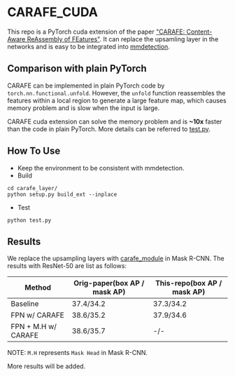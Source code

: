 # CARAFE_CUDA

This repo is a PyTorch cuda extension of the paper ["CARAFE: Content-Aware ReAssembly of FEatures"](https://arxiv.org/abs/1905.02188).
It can replace the upsamling layer in the networks and is easy to be integrated into [mmdetection](https://github.com/open-mmlab/mmdetection).

## Comparison with plain PyTorch

CARAFE can be implemented in plain PyTorch code by `torch.nn.functional.unfold`. However, the `unfold` function reassembles the features within a local region to
generate a large feature map, which causes memory problem and is slow when the input is large.

CARAFE cuda extension can solve the memory problem and is **~10x** faster than the code in plain PyTorch. More details can be referred to [test.py](test.py).

## How To Use

* Keep the environment to be consistent with mmdetection.
* Build

```shell
cd carafe_layer/
python setup.py build_ext --inplace
```
* Test
```shell
python test.py
```

## Results

We replace the upsampling layers with [carafe_module](carafe_module.py) in Mask R-CNN. The results with ResNet-50 are list as follows:

| Method | Orig-paper(box AP / mask AP) | This-repo(box AP / mask AP) |
| ------ |------ | ------ |
| Baseline | 37.4/34.2 | 37.3/34.2 |
| FPN w/ CARAFE | 38.6/35.2 | 37.9/34.6 |
| FPN + M.H w/ CARAFE | 38.6/35.7 | -/- |

NOTE: `M.H` represents `Mask Head` in Mask R-CNN.

More results will be added.
